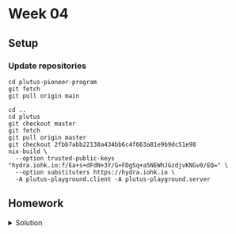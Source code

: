 # Week 04
## Setup
### Update repositories
```
cd plutus-pioneer-program
git fetch
git pull origin main

cd ..
cd plutus
git checkout master
git fetch
git pull origin master
git checkout 2fbb7abb22138a434bb6c4f663a81e9b9dc51e98
nix-build \
  --option trusted-public-keys "hydra.iohk.io:f/Ea+s+dFdN+3Y/G+FDgSq+a5NEWhJGzdjvKNGv0/EQ=" \
  --option substituters https://hydra.iohk.io \
  -A plutus-playground.client -A plutus-playground.server
```

## Homework
<details>
    <summary>Solution</summary>
  
    {-# LANGUAGE DataKinds         #-}
    {-# LANGUAGE DeriveAnyClass    #-}
    {-# LANGUAGE DeriveGeneric     #-}
    {-# LANGUAGE OverloadedStrings #-}
    {-# LANGUAGE TypeApplications  #-}
    {-# LANGUAGE TypeOperators     #-}

    module Week04.Homework where

    import Data.Aeson            (FromJSON, ToJSON)
    import Data.Functor          (void)
    import Data.Text             (Text, unpack)
    import GHC.Generics          (Generic)
    import Ledger
    import Ledger.Ada            as Ada
    import Ledger.Constraints    as Constraints
    import Plutus.Contract       as Contract
    import Plutus.Trace.Emulator as Emulator
    -- New imports needed
    import Wallet.Emulator.Wallet
    import Data.Void                  (Void)

    data PayParams = PayParams
        { ppRecipient :: PubKeyHash
        , ppLovelace  :: Integer
        } deriving (Show, Generic, FromJSON, ToJSON)

    type PaySchema = Endpoint "pay" PayParams

    payContract :: Contract () PaySchema Text ()
    payContract = do
        pp <- endpoint @"pay"
        let tx = mustPayToPubKey (ppRecipient pp) $ lovelaceValueOf $ ppLovelace pp
        void $ submitTx tx
        -- payContract -- Recursion will now be handled by payContract'

    -- New contract needed to catch errors from payContract
    payContract' :: Contract () PaySchema Void ()
    payContract' = do
        Contract.handleError (\err -> Contract.logError $ "caught: " ++ unpack err) payContract
        payContract'

    -- A trace that invokes the pay endpoint of payContract on Wallet 1 twice, each time with Wallet 2 as
    -- recipient, but with amounts given by the two arguments. There should be a delay of one slot
    -- after each endpoint call.
    payTrace :: Integer -> Integer -> EmulatorTrace ()
    payTrace a1 a2 = do
        hw1 <- activateContractWallet (Wallet 1) payContract'
        callEndpoint @"pay" hw1 PayParams { ppRecipient = pubKeyHash (walletPubKey (Wallet 2)), ppLovelace = a1 }
        void $ Emulator.waitNSlots 1
        callEndpoint @"pay" hw1 PayParams { ppRecipient = pubKeyHash (walletPubKey (Wallet 2)), ppLovelace = a2 }
        void $ Emulator.waitNSlots 1

    payTest1 :: IO ()
    payTest1 = runEmulatorTraceIO $ payTrace 1000000 2000000

    payTest2 :: IO ()
    payTest2 = runEmulatorTraceIO $ payTrace 1000000000 2000000  
</details>
